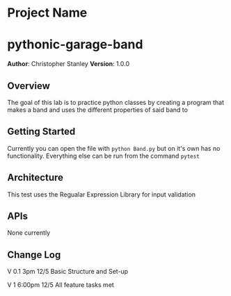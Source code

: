 # Project Name
# pythonic-garage-band

**Author**: Christopher Stanley
**Version**: 1.0.0

## Overview
The goal of this lab is to practice python classes by creating a program that makes a band and uses the different properties of said band to

## Getting Started
Currently you can open the file with `python Band.py` but on it's own has no functionality. Everything else can be run from the command `pytest`

## Architecture
This test uses the Regualar Expression Library for input validation

## APIs
None currently

## Change Log

V 0.1 3pm 12/5 Basic Structure and Set-up

V 1 6:00pm 12/5 All feature tasks met
